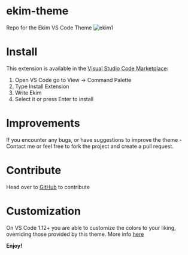 # ekim-theme
Repo for the Ekim VS Code Theme
![ekim1](https://github.com/user-attachments/assets/2887f8f4-aadd-42d7-918e-f398a7907cfc)

# Install

This extension is available in the [Visual Studio Code Marketplace](https://marketplace.visualstudio.com/items?itemName=MJPeppersdev.ekim):

1. Open VS Code go to View -> Command Palette
2. Type Install Extension
3. Write Ekim
4. Select it or press Enter to install


# Improvements

If you encounter any bugs, or have suggestions to improve the theme - Contact me or feel free to fork the project and create a pull request.

# Contribute

Head over to [GitHub](https://github.com/MJPeppersdev/ekim-theme) to contribute

# Customization

On VS Code 1.12+ you are able to customize the colors to your liking, overriding those provided by this theme. More info [here](https://code.visualstudio.com/docs/getstarted/theme-color-reference)

**Enjoy!**
